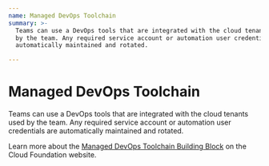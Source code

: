 ```yaml
---
name: Managed DevOps Toolchain
summary: >-
  Teams can use a DevOps tools that are integrated with the cloud tenants used
  by the team. Any required service account or automation user credentials are
  automatically maintained and rotated.

---
```


# Managed DevOps Toolchain

Teams can use a DevOps tools that are integrated with the cloud tenants used by the team. Any required service account or automation user credentials are automatically maintained and rotated.

Learn more about the [Managed DevOps Toolchain Building Block](https://cloudfoundation.meshcloud.io/maturity-model/service-ecosystem/managed-devops-toolchain.html) on the Cloud Foundation website.
